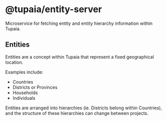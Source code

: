 # @tupaia/entity-server

Microservice for fetching entity and entity hierarchy information within Tupaia.

## Entities

Entities are a concept within Tupaia that represent a fixed geographical location.

Examples include:

- Countries
- Districts or Provinces
- Households
- Individuals

Entities are arranged into hierarchies (ie. Districts belong within Countries), and the structure of these hierarchies can change between projects.
